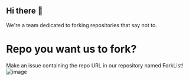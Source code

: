 ## Hi there 👋
We're a team dedicated to forking repositories that say not to.
# Repo you want us to fork?
Make an issue containing the repo URL in our repository named ForkList!
![image](https://github.com/user-attachments/assets/34240721-9104-4ffd-8883-736eba539bbc)
